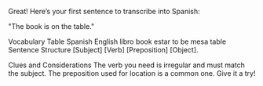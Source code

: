 Great! Here’s your first sentence to transcribe into Spanish:

"The book is on the table."

Vocabulary Table
Spanish	English
libro	book
estar	to be
mesa	table
Sentence Structure
[Subject] [Verb] [Preposition] [Object].

Clues and Considerations
The verb you need is irregular and must match the subject.
The preposition used for location is a common one.
Give it a try!







